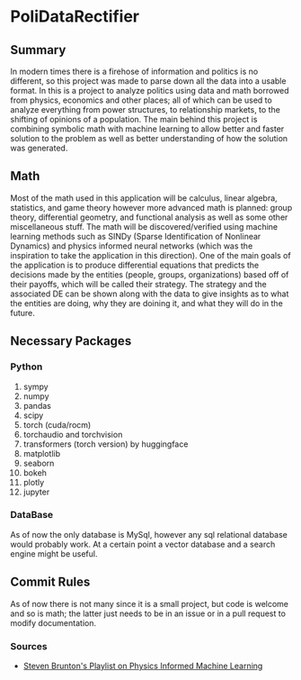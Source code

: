 # PoliDataRectifier
## Summary
In modern times there is a firehose of information and politics is no different, so this project was made to parse down all the data into a usable format. In this is a project to analyze politics using data and math borrowed from physics, economics and other places; all of which can be used to analyze everything from power structures, to relationship markets, to the shifting of opinions of a population. The main behind this project is combining symbolic math with machine learning to allow better and faster solution to the problem as well as better understanding of how the solution was generated.
## Math
Most of the math used in this application will be calculus, linear algebra, statistics, and game theory however more advanced math is planned: group theory, differential geometry, and functional analysis as well as some other miscellaneous stuff. The math will be discovered/verified using machine learning methods such as SINDy (Sparse Identification of Nonlinear Dynamics) and physics informed neural networks (which was the inspiration to take the application in this direction). One of the main goals of the application is to produce differential equations that predicts the decisions made by the entities (people, groups, organizations) based off of their payoffs, which will be called their strategy. The strategy and the associated DE can be shown along with the data to give insights as to what the entities are doing, why they are doining it, and what they will do in the future.
## Necessary Packages
### Python
1. sympy
2. numpy
3. pandas
4. scipy
5. torch (cuda/rocm)
  1. torchaudio and torchvision
6. transformers (torch version) by huggingface
7. matplotlib
8. seaborn
9. bokeh
10. plotly
11. jupyter
### DataBase
As of now the only database is MySql, however any sql relational database would probably work. At a certain point a vector database and a search engine might be useful.
## Commit Rules
As of now there is not many since it is a small project, but code is welcome and so is math; the latter just needs to be in an issue or in a pull request to modify documentation.
### Sources
- [Steven Brunton's Playlist on Physics Informed Machine Learning](https://www.youtube.com/playlist?list=PLMrJAkhIeNNQ0BaKuBKY43k4xMo6NSbBa)

